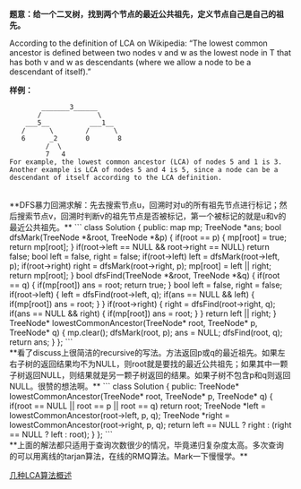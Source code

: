 **题意：给一个二叉树，找到两个节点的最近公共祖先，定义节点自己是自己的祖先。**

According to the definition of LCA on Wikipedia: “The lowest common ancestor is defined between two nodes v and w as the lowest node in T that has both v and w as descendants (where we allow a node to be a descendant of itself).”

**样例：**
```
        _______3______
       /              \
    ___5__          ___1__
   /      \        /      \
   6      _2       0       8
         /  \
         7   4
For example, the lowest common ancestor (LCA) of nodes 5 and 1 is 3. Another example is LCA of nodes 5 and 4 is 5, since a node can be a descendant of itself according to the LCA definition.
```

<br/>
**DFS暴力回溯求解：先去搜索节点u，回溯时对u的所有祖先节点进行标记；然后搜索节点v，回溯时判断v的祖先节点是否被标记，第一个被标记的就是u和v的最近公共祖先。**
```
class Solution {
public:
    map<TreeNode*, bool> mp;
    TreeNode *ans;
    bool dfsMark(TreeNode *&root, TreeNode *&p)
    {
        if(root == p) 
        {
            mp[root] = true;
            return mp[root];
        }
        if(root->left == NULL && root->right == NULL) return false;
        bool left = false, right = false;
        if(root->left) left = dfsMark(root->left, p);
        if(root->right) right = dfsMark(root->right, p);
        mp[root] = left || right;
        return mp[root];
    }
    bool dfsFind(TreeNode *&root, TreeNode *&q)
    {
        if(root == q) 
        {
            if(mp[root]) ans = root;
            return true;
        }
        bool left = false, right = false;
        if(root->left) 
        {
            left = dfsFind(root->left, q);
            if(ans == NULL && left) 
            {
                if(mp[root]) ans = root;
            }
        }
        if(root->right) 
        {
            right = dfsFind(root->right, q);
            if(ans == NULL && right) 
            {
                if(mp[root]) ans = root;
            }
        }
        return left || right;
    }
    TreeNode* lowestCommonAncestor(TreeNode* root, TreeNode* p, TreeNode* q) {
        mp.clear();
        dfsMark(root, p);
        ans = NULL;
        dfsFind(root, q);
        return ans;
    }
};
```

<br/>
**看了discuss上很简洁的recursive的写法。方法返回p或q的最近祖先。如果左右子树的返回结果均不为NULL，则root就是要找的最近公共祖先；如果其中一颗子树返回NULL，则结果就是另一颗子树返回的结果。如果子树不包含p和q则返回NULL。很赞的想法啊。**
```
class Solution {
public:
    TreeNode* lowestCommonAncestor(TreeNode* root, TreeNode* p, TreeNode* q) {
        if(root == NULL || root == p || root == q) return root;
        TreeNode *left = lowestCommonAncestor(root->left, p, q);
        TreeNode *right = lowestCommonAncestor(root->right, p, q);
        return left == NULL ? right : (right == NULL ? left : root);
    }
};
```

<br/>
**上面的解法都只适用于查询次数很少的情况，毕竟递归复杂度太高。多次查询的可以用离线的tarjan算法，在线的RMQ算法。Mark一下慢慢学。**

[几种LCA算法概述](http://blog.csdn.net/zmx354/article/details/18076975)


